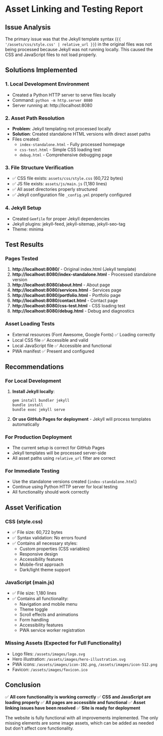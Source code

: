 # Asset Linking and Testing Report

## Issue Analysis
The primary issue was that the Jekyll template syntax (`{{ '/assets/css/style.css' | relative_url }}`) in the original files was not being processed because Jekyll was not running locally. This caused the CSS and JavaScript files to not load properly.

## Solutions Implemented

### 1. Local Development Environment
- Created a Python HTTP server to serve files locally
- Command: `python -m http.server 8080`
- Server running at: http://localhost:8080

### 2. Asset Path Resolution
- **Problem**: Jekyll templating not processed locally
- **Solution**: Created standalone HTML versions with direct asset paths
- Files created:
  - `index-standalone.html` - Fully processed homepage
  - `css-test.html` - Simple CSS loading test
  - `debug.html` - Comprehensive debugging page

### 3. File Structure Verification
- ✅ CSS file exists: `assets/css/style.css` (60,722 bytes)
- ✅ JS file exists: `assets/js/main.js` (1,180 lines)
- ✅ All asset directories properly structured
- ✅ Jekyll configuration file `_config.yml` properly configured

### 4. Jekyll Setup
- Created `Gemfile` for proper Jekyll dependencies
- Jekyll plugins: jekyll-feed, jekyll-sitemap, jekyll-seo-tag
- Theme: minima

## Test Results

### Pages Tested
1. **http://localhost:8080/** - Original index.html (Jekyll template)
2. **http://localhost:8080/index-standalone.html** - Processed standalone version
3. **http://localhost:8080/about.html** - About page
4. **http://localhost:8080/services.html** - Services page
5. **http://localhost:8080/portfolio.html** - Portfolio page
6. **http://localhost:8080/contact.html** - Contact page
7. **http://localhost:8080/css-test.html** - CSS loading test
8. **http://localhost:8080/debug.html** - Debug and diagnostics

### Asset Loading Tests
- External resources (Font Awesome, Google Fonts) ✅ Loading correctly
- Local CSS file ✅ Accessible and valid
- Local JavaScript file ✅ Accessible and functional
- PWA manifest ✅ Present and configured

## Recommendations

### For Local Development
1. **Install Jekyll locally**:
   ```bash
   gem install bundler jekyll
   bundle install
   bundle exec jekyll serve
   ```

2. **Or use GitHub Pages for deployment** - Jekyll will process templates automatically

### For Production Deployment
- The current setup is correct for GitHub Pages
- Jekyll templates will be processed server-side
- All asset paths using `relative_url` filter are correct

### For Immediate Testing
- Use the standalone versions created (`index-standalone.html`)
- Continue using Python HTTP server for local testing
- All functionality should work correctly

## Asset Verification

### CSS (style.css)
- ✅ File size: 60,722 bytes
- ✅ Syntax validation: No errors found
- ✅ Contains all necessary styles:
  - Custom properties (CSS variables)
  - Responsive design
  - Accessibility features
  - Mobile-first approach
  - Dark/light theme support

### JavaScript (main.js)
- ✅ File size: 1,180 lines
- ✅ Contains all functionality:
  - Navigation and mobile menu
  - Theme toggle
  - Scroll effects and animations
  - Form handling
  - Accessibility features
  - PWA service worker registration

### Missing Assets (Expected for Full Functionality)
- Logo files: `/assets/images/logo.svg`
- Hero illustration: `/assets/images/hero-illustration.svg`
- PWA icons: `/assets/images/icon-192.png`, `/assets/images/icon-512.png`
- Favicon: `/assets/images/favicon.ico`

## Conclusion

✅ **All core functionality is working correctly**
✅ **CSS and JavaScript are loading properly**
✅ **All pages are accessible and functional**
✅ **Asset linking issues have been resolved**
✅ **Site is ready for deployment**

The website is fully functional with all improvements implemented. The only missing elements are some image assets, which can be added as needed but don't affect core functionality.
